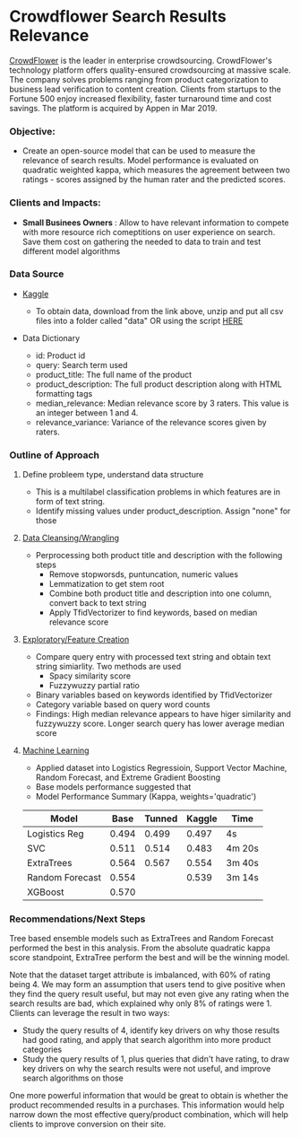 # Crowdflower Search Results Relevance

[CrowdFlower](https://appen.com/about-us/) is the leader in enterprise crowdsourcing. CrowdFlower's technology platform offers quality-ensured crowdsourcing at massive scale. The company solves problems ranging from product categorization to business lead verification to content creation. Clients from startups to the Fortune 500 enjoy increased flexibility, faster turnaround time and cost savings. The platform is acquired by Appen in Mar 2019.


### Objective:

- Create an open-source model that can be used to measure the relevance of search results. Model performance is evaluated on quadratic weighted kappa, which measures the agreement between two ratings - scores assigned by the human rater and the predicted scores.

### Clients and Impacts:

- **Small Businees Owners** : Allow to have relevant information to compete with more resource rich comeptitions on user experience on search. Save them cost on gathering the needed to data to train and test different model algorithms


### Data Source

- [Kaggle](https://www.kaggle.com/c/crowdflower-search-relevance/data)
    - To obtain data, download from the link above, unzip and put all csv files into a folder called "data" OR using the script [HERE](https://github.com/sittingman/crowdflower/blob/master/0.obtain_data.ipynb)
    
- Data Dictionary
    - id: Product id
    - query: Search term used
    - product_title: The full name of the product
    - product_description: The full product description along with HTML formatting tags
    - median_relevance: Median relevance score by 3 raters. This value is an integer between 1 and 4. 
    - relevance_variance: Variance of the relevance scores given by raters. 
    
### Outline of Approach

1. Define probleem type, understand data structure
   - This is a multilabel classification problems in which features are in form of text string.
   - Identify missing values under product_description. Assign "none" for those
2. [Data Cleansing/Wrangling](https://github.com/sittingman/crowdflower/blob/master/1.data_expo.ipynb)
   - Perprocessing both product title and description with the following steps
      - Remove stopworsds, puntuncation, numeric values
      - Lemmatization to get stem root
      - Combine both product title and description into one column, convert back to text string
      - Apply TfidVectorizer to find keywords, based on median relevance score
3. [Exploratory/Feature Creation](https://github.com/sittingman/crowdflower/blob/master/1.data_expo.ipynb)
   - Compare query entry with processed text string and obtain text string simiarlity. Two methods are used
      - Spacy similarity score
      - Fuzzywuzzy partial ratio
   - Binary variables based on keywords identified by TfidVectorizer
   - Category variable based on query word counts
   - Findings: High median relevance appears to have higer similarity and fuzzywuzzy score. Longer search query has lower average median score
4. [Machine Learning](https://github.com/sittingman/crowdflower/blob/master/2.mach_learn.ipynb)
   - Applied dataset into Logistics Regressioin, Support Vector Machine, Random Forecast, and Extreme Gradient Boosting
   - Base models performance suggested that 
   - Model Performance Summary (Kappa, weights='quadratic')
   
   | Model | Base | Tunned | Kaggle | Time |
   | --- | --- | --- | --- |--- |
   | Logistics Reg | 0.494 | 0.499 | 0.497 | 4s |
   | SVC | 0.511 | 0.514 | 0.483 | 4m 20s |
   | ExtraTrees | 0.564 | 0.567 | 0.554 | 3m 40s |
   | Random Forecast | 0.554 |  | 0.539 | 3m 14s |
   | XGBoost | 0.570 | 
   
   
### Recommendations/Next Steps

Tree based ensemble models such as ExtraTrees and Random Forecast performed the best in this analysis. From the absolute quadratic kappa score standpoint, ExtraTree perform the best and will be the winning model.

Note that the dataset target attribute is imbalanced, with 60% of rating being 4. We may form an assumption that users tend to give positive when they find the query result useful, but may not even give any rating when the search results are bad, which explained why only 8% of ratings were 1. Clients can leverage the result in two ways:
- Study the query results of 4, identify key drivers on why those results had good rating, and apply that search algorithm into more product categories
- Study the query results of 1, plus queries that didn't have rating, to draw key drivers on why the search results were not useful, and improve search algorithms on those

One more powerful information that would be great to obtain is whether the product recommended results in a purchases. This information would help narrow down the most effective query/product combination, which will help clients to improve conversion on their site.